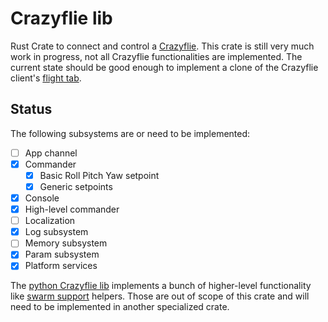 # Crazyflie lib

Rust Crate to connect and control a [Crazyflie]. This crate is still very much work in progress,
not all Crazyflie functionalities are implemented. The current state should be good enough
to implement a clone of the Crazyflie client's [flight tab].

## Status

The following subsystems are or need to be implemented:

 - [ ] App channel
 - [x] Commander
   - [x] Basic Roll Pitch Yaw setpoint
   - [x] Generic setpoints
 - [x] Console
 - [x] High-level commander
 - [ ] Localization
 - [x] Log subsystem
 - [ ] Memory subsystem
 - [x] Param subsystem
 - [x] Platform services

The [python Crazyflie lib] implements a bunch of higher-level functionality like [swarm support] helpers. Those are out of scope of this crate and will need to be implemented in another specialized crate.


[Crazyflie]: https://www.bitcraze.io/products/crazyflie-2-1/
[Flight tab]: https://www.bitcraze.io/documentation/repository/crazyflie-clients-python/master/userguides/userguide_client/flightcontrol_tab/
[python Crazyflie lib]: https://github.com/bitcraze/crazyflie-lib-python
[swarm support]: https://www.bitcraze.io/documentation/repository/crazyflie-lib-python/master/api/cflib/crazyflie/swarm/
